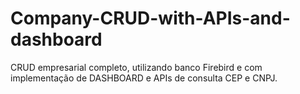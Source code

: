 # Company-CRUD-with-APIs-and-dashboard
CRUD empresarial completo, utilizando banco Firebird e com implementação de DASHBOARD e APIs de consulta CEP e CNPJ. 
